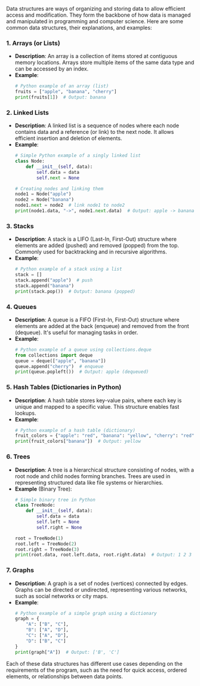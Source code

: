 Data structures are ways of organizing and storing data to allow efficient access and modification. They form the backbone of how data is managed and manipulated in programming and computer science. Here are some common data structures, their explanations, and examples:

### 1. **Arrays (or Lists)**
   - **Description**: An array is a collection of items stored at contiguous memory locations. Arrays store multiple items of the same data type and can be accessed by an index.
   - **Example**:
     ```python
     # Python example of an array (list)
     fruits = ["apple", "banana", "cherry"]
     print(fruits[1])  # Output: banana
     ```

### 2. **Linked Lists**
   - **Description**: A linked list is a sequence of nodes where each node contains data and a reference (or link) to the next node. It allows efficient insertion and deletion of elements.
   - **Example**:
     ```python
     # Simple Python example of a singly linked list
     class Node:
         def __init__(self, data):
             self.data = data
             self.next = None

     # Creating nodes and linking them
     node1 = Node("apple")
     node2 = Node("banana")
     node1.next = node2  # link node1 to node2
     print(node1.data, "->", node1.next.data)  # Output: apple -> banana
     ```

### 3. **Stacks**
   - **Description**: A stack is a LIFO (Last-In, First-Out) structure where elements are added (pushed) and removed (popped) from the top. Commonly used for backtracking and in recursive algorithms.
   - **Example**:
     ```python
     # Python example of a stack using a list
     stack = []
     stack.append("apple")  # push
     stack.append("banana")
     print(stack.pop())  # Output: banana (popped)
     ```

### 4. **Queues**
   - **Description**: A queue is a FIFO (First-In, First-Out) structure where elements are added at the back (enqueue) and removed from the front (dequeue). It's useful for managing tasks in order.
   - **Example**:
     ```python
     # Python example of a queue using collections.deque
     from collections import deque
     queue = deque(["apple", "banana"])
     queue.append("cherry")  # enqueue
     print(queue.popleft())  # Output: apple (dequeued)
     ```

### 5. **Hash Tables (Dictionaries in Python)**
   - **Description**: A hash table stores key-value pairs, where each key is unique and mapped to a specific value. This structure enables fast lookups.
   - **Example**:
     ```python
     # Python example of a hash table (dictionary)
     fruit_colors = {"apple": "red", "banana": "yellow", "cherry": "red"}
     print(fruit_colors["banana"])  # Output: yellow
     ```

### 6. **Trees**
   - **Description**: A tree is a hierarchical structure consisting of nodes, with a root node and child nodes forming branches. Trees are used in representing structured data like file systems or hierarchies.
   - **Example** (Binary Tree):
     ```python
     # Simple binary tree in Python
     class TreeNode:
         def __init__(self, data):
             self.data = data
             self.left = None
             self.right = None

     root = TreeNode(1)
     root.left = TreeNode(2)
     root.right = TreeNode(3)
     print(root.data, root.left.data, root.right.data)  # Output: 1 2 3
     ```

### 7. **Graphs**
   - **Description**: A graph is a set of nodes (vertices) connected by edges. Graphs can be directed or undirected, representing various networks, such as social networks or city maps.
   - **Example**:
     ```python
     # Python example of a simple graph using a dictionary
     graph = {
         "A": ["B", "C"],
         "B": ["A", "D"],
         "C": ["A", "D"],
         "D": ["B", "C"]
     }
     print(graph["A"])  # Output: ['B', 'C']
     ```

Each of these data structures has different use cases depending on the requirements of the program, such as the need for quick access, ordered elements, or relationships between data points.
